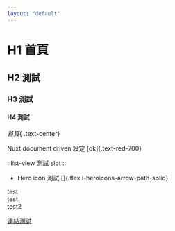 ```yaml
---
layout: "default"
---
```


# H1 首頁

## H2 測試

### H3 測試

#### H4 測試

_首頁_{ .text-center}

Nuxt document driven 設定 [ok]{.text-red-700}

::list-view
測試 slot
::

- <i inline-block i-heroicons-arrow-path-solid></i>Hero icon 測試 []{.flex.i-heroicons-arrow-path-solid}

<div c-rose >test</div>
<div c-rose >test</div>
<div text="red-700" >test2</div>

[連結測試](#首頁)
